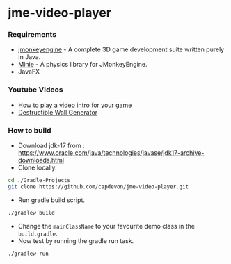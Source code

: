 # jme-video-player

### Requirements
- [jmonkeyengine](https://github.com/jMonkeyEngine/jmonkeyengine) - A complete 3D game development suite written purely in Java.
- [Minie](https://github.com/stephengold/Minie) - A physics library for JMonkeyEngine.
- JavaFX

### Youtube Videos
- [How to play a video intro for your game](https://youtu.be/5lwIorg5tbM)
- [Destructible Wall Generator](https://www.youtube.com/watch?v=Vp7nPncpZqs)

### How to build 
- Download jdk-17 from : 
https://www.oracle.com/java/technologies/javase/jdk17-archive-downloads.html
- Clone locally.
```bash
cd ./Gradle-Projects
git clone https://github.com/capdevon/jme-video-player.git
```
- Run gradle build script.
```bash
./gradlew build
```
- Change the `mainClassName` to your favourite demo class in the `build.gradle`.
- Now test by running the gradle run task.
```bash
./gradlew run
```
